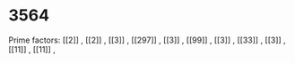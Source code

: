 # 3564

Prime factors: [[2]] , [[2]] , [[3]] , [[297]] , [[3]] , [[99]] , [[3]] , [[33]] , [[3]] , [[11]] , [[11]] , 
